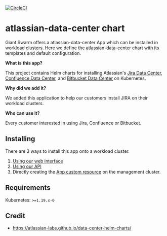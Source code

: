 [![CircleCI](https://dl.circleci.com/status-badge/img/gh/giantswarm/atlassian-data-center-app/tree/master.svg?style=svg)](https://dl.circleci.com/status-badge/redirect/gh/giantswarm/atlassian-data-center-app/tree/master)

# atlassian-data-center chart

Giant Swarm offers a atlassian-data-center App which can be installed in workload clusters.
Here we define the atlassian-data-center chart with its templates and default configuration.

**What is this app?**

This project contains Helm charts for installing Atlassian's [Jira Data Center](https://www.atlassian.com/enterprise/data-center/jira), [Confluence Data Center](https://www.atlassian.com/enterprise/data-center/confluence), and [Bitbucket Data Center](https://www.atlassian.com/enterprise/data-center/bitbucket) on Kubernetes.

**Why did we add it?**

We added this application to help our customers install JIRA on their workload clusters.

**Who can use it?**

Every customer interested in using Jira, Confluence or Bitbucket.

## Installing

There are 3 ways to install this app onto a workload cluster.

1. [Using our web interface](https://docs.giantswarm.io/ui-api/web/app-platform/#installing-an-app)
2. [Using our API](https://docs.giantswarm.io/api/#operation/createClusterAppV5)
3. Directly creating the [App custom resource](https://docs.giantswarm.io/ui-api/management-api/crd/apps.application.giantswarm.io/) on the management cluster.

## Requirements

Kubernetes: `>=1.19.x-0`

## Credit

* https://atlassian-labs.github.io/data-center-helm-charts/
